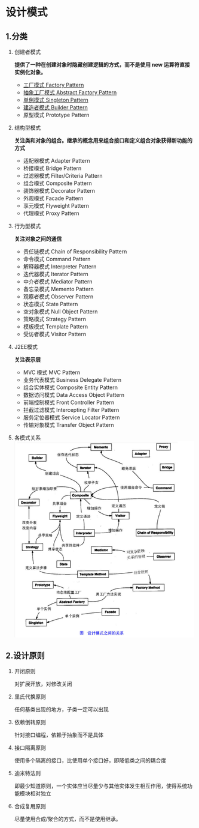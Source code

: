 # 设计模式

## 1.分类

1. 创建者模式

   **提供了一种在创建对象时隐藏创建逻辑的方式，而不是使用 new 运算符直接实例化对象。**

   - [工厂模式 Factory Pattern](https://github.com/Einsgates/DesignPattern/blob/master/Factory%20Pattern/%E5%B7%A5%E5%8E%82%E6%A8%A1%E5%BC%8F.md)
   - [抽象工厂模式 Abstract Factory Pattern](https://github.com/Einsgates/DesignPattern/blob/master/Abstract%20Factory%20Pattern/%E6%8A%BD%E8%B1%A1%E5%B7%A5%E5%8E%82%E6%A8%A1%E5%BC%8F.md)
   - [单例模式 Singleton Pattern](https://github.com/Einsgates/DesignPattern/blob/master/Singleton%20Pattern/%E5%8D%95%E4%BE%8B%E6%A8%A1%E5%BC%8F.md)
   - [建造者模式 Builder Pattern](https://github.com/Einsgates/DesignPattern/blob/master/Builder%20Pattern/%E5%BB%BA%E9%80%A0%E8%80%85%E6%A8%A1%E5%BC%8F.md)
   - 原型模式 Prototype Pattern

2. 结构型模式

   **关注类和对象的组合。继承的概念用来组合接口和定义组合对象获得新功能的方式**

   - 适配器模式 Adapter Pattern
   - 桥接模式 Bridge Pattern
   - 过滤器模式 Filter/Criteria Pattern
   - 组合模式 Composite Pattern
   - 装饰器模式 Decorator Pattern
   - 外观模式 Facade Pattern
   - 享元模式 Flyweight Pattern
   - 代理模式 Proxy Pattern

3. 行为型模式

   **关注对象之间的通信**

   - 责任链模式 Chain of Responsibility Pattern
   - 命令模式 Command Pattern
   - 解释器模式 Interpreter Pattern
   - 迭代器模式 Iterator Pattern
   - 中介者模式 Mediator Pattern
   - 备忘录模式 Memento Pattern
   - 观察者模式 Observer Pattern
   - 状态模式 State Pattern
   - 空对象模式 Null Object Pattern
   - 策略模式 Strategy Pattern
   - 模板模式 Template Pattern
   - 受访者模式 Visitor Pattern

4. J2EE模式

   **关注表示层**

   - MVC 模式 MVC Pattern
   - 业务代表模式 Business Delegate Pattern
   - 组合实体模式 Composite Entity Pattern
   - 数据访问模式 Data Access Object Pattern
   - 前端控制模式 Front Controller Pattern
   - 拦截过滤模式 Intercepting Filter Pattern
   - 服务定位器模式 Service Locator Pattern
   - 传输对象模式 Transfer Object Pattern

5. 各模式关系
![image](https://github.com/Einsgates/DesignPattern/blob/master/photos/%E8%AE%BE%E8%AE%A1%E6%A8%A1%E5%BC%8F%E4%B9%8B%E9%97%B4%E5%85%B3%E7%B3%BB.png)

## 2.设计原则

1. 开闭原则

   对扩展开放，对修改关闭

2. 里氏代换原则

   任何基类出现的地方，子类一定可以出现

3. 依赖倒转原则

   针对接口编程，依赖于抽象而不是具体

4. 接口隔离原则

   使用多个隔离的接口，比使用单个接口好，即降低类之间的耦合度

5. 迪米特法则

   即最少知道原则，一个实体应当尽量少与其他实体发生相互作用，使得系统功能模块相对独立

6. 合成复用原则

   尽量使用合成/聚合的方式，而不是使用继承。
